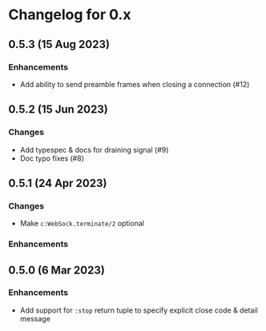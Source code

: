 # Changelog for 0.x

## 0.5.3 (15 Aug 2023)

### Enhancements

* Add ability to send preamble frames when closing a connection (#12)

## 0.5.2 (15 Jun 2023)

### Changes

* Add typespec & docs for draining signal (#9)
* Doc typo fixes (#8)

## 0.5.1 (24 Apr 2023)

### Changes

* Make `c:WebSock.terminate/2` optional

### Enhancements

## 0.5.0 (6 Mar 2023)

### Enhancements

* Add support for `:stop` return tuple to specify explicit close code & detail message
